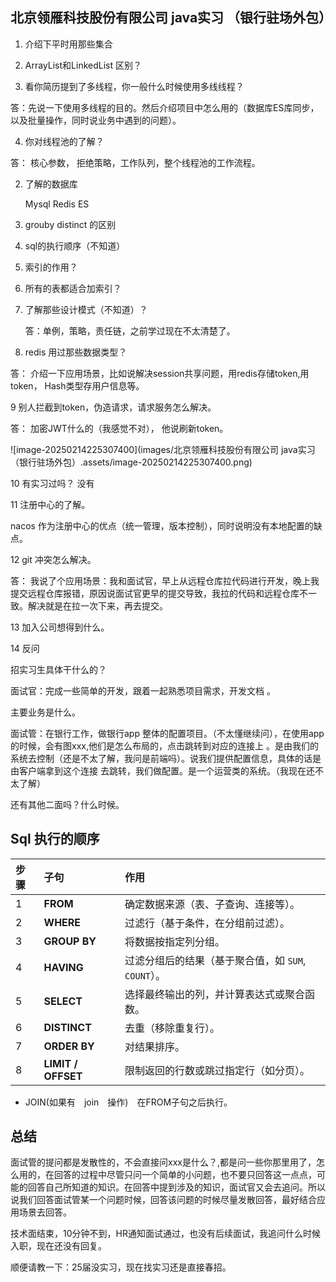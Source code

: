 ## 北京领雁科技股份有限公司 java实习 （银行驻场外包）

1. 介绍下平时用那些集合

2. ArrayList和LinkedList 区别？

3. 看你简历提到了多线程，你一般什么时候使用多线线程？

答：先说一下使用多线程的目的。然后介绍项目中怎么用的（数据库ES库同步，以及批量操作，同时说业务中遇到的问题）。

4. 你对线程池的了解？

答： 核心参数， 拒绝策略，工作队列，整个线程池的工作流程。

2. 了解的数据库

   Mysql Redis ES

3. grouby distinct 的区别

4. sql的执行顺序（不知道）

5. 索引的作用？

6. 所有的表都适合加索引？

7. 了解那些设计模式（不知道）？

   答：单例，策略，责任链，之前学过现在不太清楚了。

8. redis 用过那些数据类型？

答： 介绍一下应用场景，比如说解决session共享问题，用redis存储token,用token， Hash类型存用户信息等。

9 别人拦截到token，伪造请求，请求服务怎么解决。

答： 加密JWT什么的（我感觉不对）， 他说刷新token。

![image-20250214225307400](images/北京领雁科技股份有限公司 java实习 （银行驻场外包）.assets/image-20250214225307400.png)

10 有实习过吗？ 没有

11 注册中心的了解。

nacos  作为注册中心的优点（统一管理，版本控制），同时说明没有本地配置的缺点。

12  git 冲突怎么解决。

答： 我说了个应用场景：我和面试官，早上从远程仓库拉代码进行开发，晚上我提交远程仓库报错，原因说面试官更早的提交导致，我拉的代码和远程仓库不一致。解决就是在拉一次下来，再去提交。

13 加入公司想得到什么。

14 反问

招实习生具体干什么的？

面试官：完成一些简单的开发，跟着一起熟悉项目需求，开发文档 。

主要业务是什么。

面试管：在银行工作，做银行app 整体的配置项目。（不太懂继续问），在使用app的时候，会有图xxx,他们是怎么布局的，点击跳转到对应的连接上 。是由我们的系统去控制（还是不太了解，我问是前端吗）。说我们提供配置信息，具体的话是由客户端拿到这个连接 去跳转，我们做配置。是一个运营类的系统。（我现在还不太了解）

还有其他二面吗？什么时候。



## Sql 执行的顺序

| 步骤 | 子句               | 作用                                                |
| :--- | :----------------- | :-------------------------------------------------- |
| 1    | **FROM**           | 确定数据来源（表、子查询、连接等）。                |
| 2    | **WHERE**          | 过滤行（基于条件，在分组前过滤）。                  |
| 3    | **GROUP BY**       | 将数据按指定列分组。                                |
| 4    | **HAVING**         | 过滤分组后的结果（基于聚合值，如 `SUM`, `COUNT`）。 |
| 5    | **SELECT**         | 选择最终输出的列，并计算表达式或聚合函数。          |
| 6    | **DISTINCT**       | 去重（移除重复行）。                                |
| 7    | **ORDER BY**       | 对结果排序。                                        |
| 8    | **LIMIT / OFFSET** | 限制返回的行数或跳过指定行（如分页）。              |

* JOIN(如果有　join　操作)　在FROM子句之后执行。

## 总结

面试管的提问都是发散性的，不会直接问xxx是什么？,都是问一些你那里用了，怎么用的，在回答的过程中尽管只问一个简单的小问题，也不要只回答这一点点，可能的回答自己所知道的知识。在回答中提到涉及的知识，面试官又会去追问。所以说我们回答面试管某一个问题时候，回答该问题的时候尽量发散回答，最好结合应用场景去回答。



技术面结束，10分钟不到，HR通知面试通过，也没有后续面试，我追问什么时候入职，现在还没有回复。

顺便请教一下：25届没实习，现在找实习还是直接春招。












